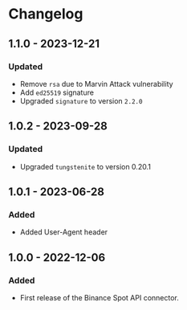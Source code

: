 # Changelog

## 1.1.0 - 2023-12-21

### Updated
- Remove `rsa` due to Marvin Attack vulnerability
- Add `ed25519` signature
- Upgraded `signature` to version `2.2.0`

## 1.0.2 - 2023-09-28

### Updated
- Upgraded `tungstenite` to version 0.20.1 

## 1.0.1 - 2023-06-28

### Added
- Added User-Agent header

## 1.0.0 - 2022-12-06

### Added
- First release of the Binance Spot API connector.